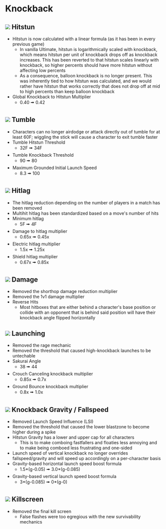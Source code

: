 # Knockback

## ![](../images/SmashBall.png) Hitstun
- Hitstun is now calculated with a linear formula (as it has been in every previous game)
  - In vanilla Ultimate, hitstun is logarithmically scaled with knockback, which means hitstun per unit of knockback drops off as knockback increases. This has been reverted to that hitstun scales linearly with knockback, so higher percents should have more hitstun without affecting low percents
  - As a consequence, balloon knockback is no longer present. This was inherently tied to how hitstun was calculated, and we would rather have hitstun that works correctly that does not drop off at mid to high percents than keep balloon knockback
- Global Knockback to Hitstun Multiplier
  - 0.40 🠚 0.42

## ![](../images/SmashBall.png) Tumble
- Characters can no longer airdodge or attack directly out of tumble for at least 60F; wiggling the stick will cause a character to exit tumble faster
- Tumble Hitstun Threshold
  - 32F 🠚 34F
- Tumble Knockback Threshold
  - 90 🠚 80
- Maximum Grounded Initial Launch Speed
  - 8.3 🠚 100

## ![](../images/SmashBall.png) Hitlag
- The hitlag reduction depending on the number of players in a match has been removed
- Multihit hitlag has been standardized based on a move's number of hits
- Minimum hitlag
  - 5F 🠚 4F
- Damage to hitlag multiplier
  - 0.65x 🠚 0.45x
- Electric hitlag multiplier
  - 1.5x 🠚 1.25x
- Shield hitlag multiplier
  - 0.67x 🠚 0.85x

## ![](../images/SmashBall.png) Damage
- Removed the shorthop damage reduction multiplier
- Removed the 1v1 damage multiplier
- Reverse Hits
  - Most hitboxes that are either behind a character's base position or collide with an opponent that is behind said position will have their knockback angle flipped horizontally

## ![](../images/SmashBall.png) Launching
- Removed the rage mechanic
- Removed the threshold that caused high-knockback launches to be untechable
- Sakurai Angle
  - 38 🠚 44
- Crouch Canceling knockback multiplier
  - 0.85x 🠚 0.7x
- Ground Bounce knockback multiplier
  - 0.8x 🠚 1.0x

## ![](../images/SmashBall.png) Knockback Gravity / Fallspeed
- Removed Launch Speed Influence (LSI)
- Removed the threshold that caused the lower blastzone to become higher during a spike
- Hitstun Gravity has a lower and upper cap for all characters
  - This is to make comboing fastfallers and floaties less annoying and to make being comboed less frustrating and one-sided
- Launch speed of vertical knockback no longer overrides fallspeed/gravity and will speed up accordingly on a per-character basis
- Gravity-based horizontal launch speed boost formula
  - 1.5\*(g-0.05) 🠚 3.0\*(g-0.085)
- Gravity-based vertical launch speed boost formula
  - 3\*(g-0.085) 🠚 0\*(g-0)

## ![](../images/SmashBall.png) Killscreen
- Removed the final kill screen
  - False flashes were too egregious with the new survivability mechanics

<script src="../arrow.js">
</script>